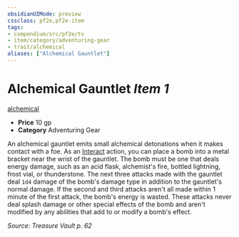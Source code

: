 ```yaml
---
obsidianUIMode: preview
cssclass: pf2e,pf2e-item
tags:
- compendium/src/pf2e/tv
- item/category/adventuring-gear
- trait/alchemical
aliases: ["Alchemical Gauntlet"]
---
```

# Alchemical Gauntlet *Item 1*  
[alchemical](rules/traits/alchemical.md "Alchemical Item Trait")  

- **Price** 10 gp
- **Category** Adventuring Gear

An alchemical gauntlet emits small alchemical detonations when it makes contact with a foe. As an [Interact](rules/actions/interact.md) action, you can place a bomb into a metal bracket near the wrist of the gauntlet. The bomb must be one that deals energy damage, such as an acid flask, alchemist's fire, bottled lightning, frost vial, or thunderstone. The next three attacks made with the gauntlet deal `1d4` damage of the bomb's damage type in addition to the gauntlet's normal damage. If the second and third attacks aren't all made within 1 minute of the first attack, the bomb's energy is wasted. These attacks never deal splash damage or other special effects of the bomb and aren't modified by any abilities that add to or modify a bomb's effect.

*Source: Treasure Vault p. 62*